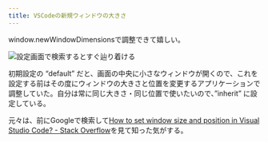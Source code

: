 ```yaml
---
title: VSCodeの新規ウィンドウの大きさ
---
```

window.newWindowDimensionsで調整できて嬉しい。

![](https://lh5.googleusercontent.com/Kjl2DJEUhqSkCmH-TASyrIvn6RyqGvQ7r4ADsQ6MGQ1GOj4sRSIeWUdkAHNm1Zvo-Jdm0SUkhhL4lRK4MKH9nvOFOE_Llh-BSujp2k4u38OqdNg46o9oApVbh-B5NEII8p3QRwk0EaAAdaHTYBBTW1EMIaoOq7eEWjTlb334wneFyzrfdbj7s-k7pQ "設定画面で検索するとすぐ辿り着ける")

初期設定の “default” だと、画面の中央に小さなウィンドウが開くので、これを設定する前はその度にウィンドウの大きさと位置を変更するアプリケーションで調整していた。自分は常に同じ大きさ・同じ位置で使いたいので、”inherit” に設定している。

元々は、前にGoogleで検索して[How to set window size and position in Visual Studio Code? - Stack Overflow](https://stackoverflow.com/questions/44412233/how-to-set-window-size-and-position-in-visual-studio-code)を見て知った気がする。
